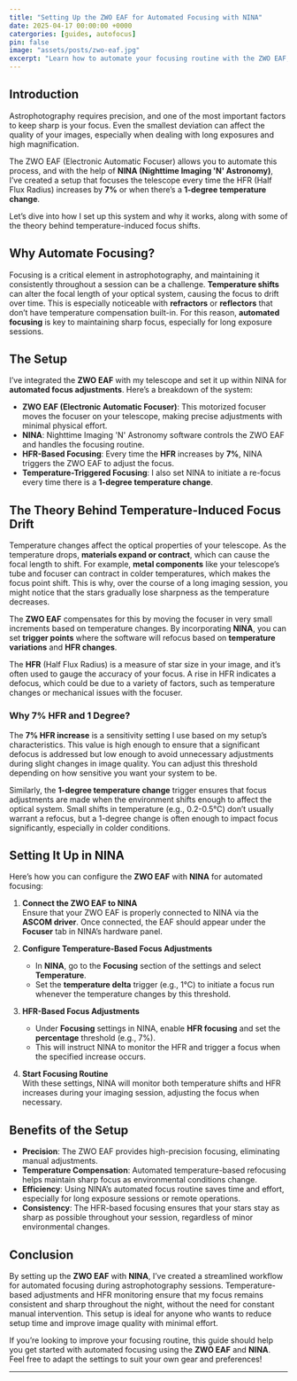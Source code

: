 ```yaml
---
title: "Setting Up the ZWO EAF for Automated Focusing with NINA"
date: 2025-04-17 00:00:00 +0000
catergories: [guides, autofocus]
pin: false
image: "assets/posts/zwo-eaf.jpg"
excerpt: "Learn how to automate your focusing routine with the ZWO EAF, using NINA for temperature-driven adjustments and focus re-calibration based on HFR."
---
```


## Introduction

Astrophotography requires precision, and one of the most important factors to keep sharp is your focus. Even the smallest deviation can affect the quality of your images, especially when dealing with long exposures and high magnification.

The ZWO EAF (Electronic Automatic Focuser) allows you to automate this process, and with the help of **NINA (Nighttime Imaging 'N' Astronomy)**, I’ve created a setup that focuses the telescope every time the HFR (Half Flux Radius) increases by **7%** or when there’s a **1-degree temperature change**.

Let’s dive into how I set up this system and why it works, along with some of the theory behind temperature-induced focus shifts.

## Why Automate Focusing?

Focusing is a critical element in astrophotography, and maintaining it consistently throughout a session can be a challenge. **Temperature shifts** can alter the focal length of your optical system, causing the focus to drift over time. This is especially noticeable with **refractors** or **reflectors** that don’t have temperature compensation built-in. For this reason, **automated focusing** is key to maintaining sharp focus, especially for long exposure sessions.

## The Setup

I’ve integrated the **ZWO EAF** with my telescope and set it up within NINA for **automated focus adjustments**. Here’s a breakdown of the system:

- **ZWO EAF (Electronic Automatic Focuser)**: This motorized focuser moves the focuser on your telescope, making precise adjustments with minimal physical effort.
- **NINA**: Nighttime Imaging 'N' Astronomy software controls the ZWO EAF and handles the focusing routine.
- **HFR-Based Focusing**: Every time the **HFR** increases by **7%**, NINA triggers the ZWO EAF to adjust the focus.
- **Temperature-Triggered Focusing**: I also set NINA to initiate a re-focus every time there is a **1-degree temperature change**.

## The Theory Behind Temperature-Induced Focus Drift

Temperature changes affect the optical properties of your telescope. As the temperature drops, **materials expand or contract**, which can cause the focal length to shift. For example, **metal components** like your telescope’s tube and focuser can contract in colder temperatures, which makes the focus point shift. This is why, over the course of a long imaging session, you might notice that the stars gradually lose sharpness as the temperature decreases.

The **ZWO EAF** compensates for this by moving the focuser in very small increments based on temperature changes. By incorporating **NINA**, you can set **trigger points** where the software will refocus based on **temperature variations** and **HFR changes**.

The **HFR** (Half Flux Radius) is a measure of star size in your image, and it’s often used to gauge the accuracy of your focus. A rise in HFR indicates a defocus, which could be due to a variety of factors, such as temperature changes or mechanical issues with the focuser.

### Why 7% HFR and 1 Degree?

The **7% HFR increase** is a sensitivity setting I use based on my setup’s characteristics. This value is high enough to ensure that a significant defocus is addressed but low enough to avoid unnecessary adjustments during slight changes in image quality. You can adjust this threshold depending on how sensitive you want your system to be.

Similarly, the **1-degree temperature change** trigger ensures that focus adjustments are made when the environment shifts enough to affect the optical system. Small shifts in temperature (e.g., 0.2-0.5°C) don’t usually warrant a refocus, but a 1-degree change is often enough to impact focus significantly, especially in colder conditions.

## Setting It Up in NINA

Here’s how you can configure the **ZWO EAF** with **NINA** for automated focusing:

1. **Connect the ZWO EAF to NINA**  
   Ensure that your ZWO EAF is properly connected to NINA via the **ASCOM driver**. Once connected, the EAF should appear under the **Focuser** tab in NINA’s hardware panel.

2. **Configure Temperature-Based Focus Adjustments**  
   - In **NINA**, go to the **Focusing** section of the settings and select **Temperature**.
   - Set the **temperature delta** trigger (e.g., 1°C) to initiate a focus run whenever the temperature changes by this threshold.

3. **HFR-Based Focus Adjustments**  
   - Under **Focusing** settings in NINA, enable **HFR focusing** and set the **percentage** threshold (e.g., 7%).
   - This will instruct NINA to monitor the HFR and trigger a focus when the specified increase occurs.

4. **Start Focusing Routine**  
   With these settings, NINA will monitor both temperature shifts and HFR increases during your imaging session, adjusting the focus when necessary.

## Benefits of the Setup

- **Precision**: The ZWO EAF provides high-precision focusing, eliminating manual adjustments.
- **Temperature Compensation**: Automated temperature-based refocusing helps maintain sharp focus as environmental conditions change.
- **Efficiency**: Using NINA’s automated focus routine saves time and effort, especially for long exposure sessions or remote operations.
- **Consistency**: The HFR-based focusing ensures that your stars stay as sharp as possible throughout your session, regardless of minor environmental changes.

## Conclusion

By setting up the **ZWO EAF** with **NINA**, I’ve created a streamlined workflow for automated focusing during astrophotography sessions. Temperature-based adjustments and HFR monitoring ensure that my focus remains consistent and sharp throughout the night, without the need for constant manual intervention. This setup is ideal for anyone who wants to reduce setup time and improve image quality with minimal effort.

If you’re looking to improve your focusing routine, this guide should help you get started with automated focusing using the **ZWO EAF** and **NINA**. Feel free to adapt the settings to suit your own gear and preferences!

---
